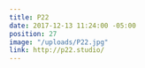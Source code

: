 ```yaml
---
title: P22
date: 2017-12-13 11:24:00 -05:00
position: 27
image: "/uploads/P22.jpg"
link: http://p22.studio/
---
```


